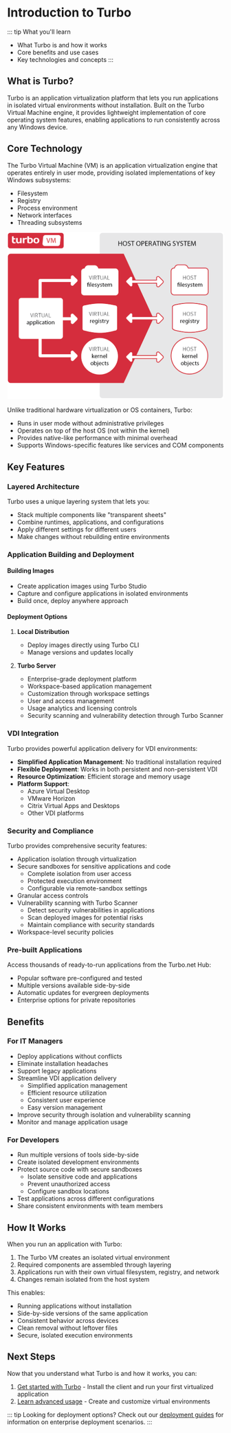 # Introduction to Turbo

::: tip What you'll learn
- What Turbo is and how it works
- Core benefits and use cases
- Key technologies and concepts
:::

## What is Turbo?

Turbo is an application virtualization platform that lets you run applications in isolated virtual environments without installation. Built on the Turbo Virtual Machine engine, it provides lightweight implementation of core operating system features, enabling applications to run consistently across any Windows device.

## Core Technology

The Turbo Virtual Machine (VM) is an application virtualization engine that operates entirely in user mode, providing isolated implementations of key Windows subsystems:

- Filesystem
- Registry
- Process environment
- Network interfaces
- Threading subsystems

![Turbo VM diagram](../images/turbo-vm.png)

Unlike traditional hardware virtualization or OS containers, Turbo:
- Runs in user mode without administrative privileges
- Operates on top of the host OS (not within the kernel)
- Provides native-like performance with minimal overhead
- Supports Windows-specific features like services and COM components

## Key Features

### Layered Architecture
Turbo uses a unique layering system that lets you:
- Stack multiple components like "transparent sheets"
- Combine runtimes, applications, and configurations
- Apply different settings for different users
- Make changes without rebuilding entire environments

### Application Building and Deployment

#### Building Images
- Create application images using Turbo Studio
- Capture and configure applications in isolated environments
- Build once, deploy anywhere approach

#### Deployment Options
1. **Local Distribution**
   - Deploy images directly using Turbo CLI
   - Manage versions and updates locally

2. **Turbo Server**
   - Enterprise-grade deployment platform
   - Workspace-based application management
   - Customization through workspace settings
   - User and access management
   - Usage analytics and licensing controls
   - Security scanning and vulnerability detection through Turbo Scanner

### VDI Integration
Turbo provides powerful application delivery for VDI environments:
- **Simplified Application Management**: No traditional installation required
- **Flexible Deployment**: Works in both persistent and non-persistent VDI
- **Resource Optimization**: Efficient storage and memory usage
- **Platform Support**:
  - Azure Virtual Desktop
  - VMware Horizon
  - Citrix Virtual Apps and Desktops
  - Other VDI platforms

### Security and Compliance
Turbo provides comprehensive security features:
- Application isolation through virtualization
- Secure sandboxes for sensitive applications and code
  - Complete isolation from user access
  - Protected execution environment
  - Configurable via remote-sandbox settings
- Granular access controls
- Vulnerability scanning with Turbo Scanner
  - Detect security vulnerabilities in applications
  - Scan deployed images for potential risks
  - Maintain compliance with security standards
- Workspace-level security policies

### Pre-built Applications
Access thousands of ready-to-run applications from the Turbo.net Hub:
- Popular software pre-configured and tested
- Multiple versions available side-by-side
- Automatic updates for evergreen deployments
- Enterprise options for private repositories

## Benefits

### For IT Managers
- Deploy applications without conflicts
- Eliminate installation headaches
- Support legacy applications
- Streamline VDI application delivery
  - Simplified application management
  - Efficient resource utilization
  - Consistent user experience
  - Easy version management
- Improve security through isolation and vulnerability scanning
- Monitor and manage application usage

### For Developers
- Run multiple versions of tools side-by-side
- Create isolated development environments
- Protect source code with secure sandboxes
  - Isolate sensitive code and applications
  - Prevent unauthorized access
  - Configure sandbox locations
- Test applications across different configurations
- Share consistent environments with team members

## How It Works

When you run an application with Turbo:

1. The Turbo VM creates an isolated virtual environment
2. Required components are assembled through layering
3. Applications run with their own virtual filesystem, registry, and network
4. Changes remain isolated from the host system

This enables:
- Running applications without installation
- Side-by-side versions of the same application
- Consistent behavior across devices
- Clean removal without leftover files
- Secure, isolated execution environments

## Next Steps

Now that you understand what Turbo is and how it works, you can:

1. [Get started with Turbo](guide.md) - Install the client and run your first virtualized application
2. [Learn advanced usage](advanced.md) - Create and customize virtual environments

::: tip Looking for deployment options?
Check out our [deployment guides](../deploying/overview/deploying.md) for information on enterprise deployment scenarios.
:::
